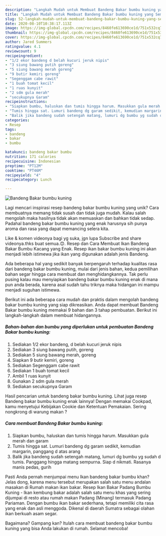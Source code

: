 ```yaml
---
description: "Langkah Mudah untuk Membuat Bandeng Bakar bumbu kuning yang Sempurna"
title: "Langkah Mudah untuk Membuat Bandeng Bakar bumbu kuning yang Sempurna"
slug: 52-langkah-mudah-untuk-membuat-bandeng-bakar-bumbu-kuning-yang-sempurna
date: 2020-08-10T10:38:17.113Z
image: https://img-global.cpcdn.com/recipes/8460fe613690ce1d/751x532cq70/bandeng-bakar-bumbu-kuning-foto-resep-utama.jpg
thumbnail: https://img-global.cpcdn.com/recipes/8460fe613690ce1d/751x532cq70/bandeng-bakar-bumbu-kuning-foto-resep-utama.jpg
cover: https://img-global.cpcdn.com/recipes/8460fe613690ce1d/751x532cq70/bandeng-bakar-bumbu-kuning-foto-resep-utama.jpg
author: Jared Summers
ratingvalue: 4.1
reviewcount: 9
recipeingredient:
- "1/2 ekor bandeng d belah kucuri jeruk nipis"
- "3 siung bawang putih goreng"
- "5 siung bawang merah goreng"
- "9 butir kemiri goreng"
- "Segenggam cabe rawit"
- "1 buah tomat kecil"
- "1 ruas kunyit"
- "2 sdm gula merah"
- "secukupnya Garam"
recipeinstructions:
- "Siapkan bumbu, haluskan dan tumis hingga harum. Masukkan gula merah dan garam"
- "Tumis hingga sat. Lumuri bandeng dg garam sedikit, kemudian margarin, panggang d atas arang"
- "Balik jika bandeng sudah setengah matang, lumuri dg bumbu yg sudah d tumis. Panggang hingga matang sempurna. Siap d nikmati. Rasanya manis pedas, gurih"
categories:
- Resep
tags:
- bandeng
- bakar
- bumbu

katakunci: bandeng bakar bumbu 
nutrition: 171 calories
recipecuisine: Indonesian
preptime: "PT12M"
cooktime: "PT46M"
recipeyield: "4"
recipecategory: Lunch

---
```



![Bandeng Bakar bumbu kuning](https://img-global.cpcdn.com/recipes/8460fe613690ce1d/751x532cq70/bandeng-bakar-bumbu-kuning-foto-resep-utama.jpg)

Lagi mencari inspirasi resep bandeng bakar bumbu kuning yang unik? Cara membuatnya memang tidak susah dan tidak juga mudah. Kalau salah mengolah maka hasilnya tidak akan memuaskan dan bahkan tidak sedap. Padahal bandeng bakar bumbu kuning yang enak harusnya sih punya aroma dan rasa yang dapat memancing selera kita.

Like &amp; komen videonya bagi yg suka, jgn lupa Subscribe and share videonya.thks buat semua.😊. Resep dan Cara Membuat Ikan Bandeng Bakar Bumbu Kacang yang Enak. Resep ikan bakar bumbu kuning ini akan menjadi lebih istimewa jika ikan yang digunakan adalah jenis Bandeng.

Ada beberapa hal yang sedikit banyak berpengaruh terhadap kualitas rasa dari bandeng bakar bumbu kuning, mulai dari jenis bahan, kedua pemilihan bahan segar hingga cara membuat dan menghidangkannya. Tak perlu pusing kalau mau menyiapkan bandeng bakar bumbu kuning enak di mana pun anda berada, karena asal sudah tahu triknya maka hidangan ini mampu menjadi suguhan istimewa.


Berikut ini ada beberapa cara mudah dan praktis dalam mengolah bandeng bakar bumbu kuning yang siap dikreasikan. Anda dapat membuat Bandeng Bakar bumbu kuning memakai 9 bahan dan 3 tahap pembuatan. Berikut ini langkah-langkah dalam membuat hidangannya.

<!--inarticleads1-->

##### Bahan-bahan dan bumbu yang diperlukan untuk pembuatan Bandeng Bakar bumbu kuning:

1. Sediakan 1/2 ekor bandeng, d belah kucuri jeruk nipis
1. Sediakan 3 siung bawang putih, goreng
1. Sediakan 5 siung bawang merah, goreng
1. Siapkan 9 butir kemiri, goreng
1. Sediakan Segenggam cabe rawit
1. Sediakan 1 buah tomat kecil
1. Ambil 1 ruas kunyit
1. Gunakan 2 sdm gula merah
1. Sediakan secukupnya Garam


Hasil pencarian untuk bandeng bakar bumbu kuning. Lihat juga resep Bandeng bakar bumbu kuning enak lainnya! Dengan memakai Cookpad, kamu menyetujui Kebijakan Cookie dan Ketentuan Pemakaian. Sering nongkrong di warung makan ? 

<!--inarticleads2-->

##### Cara membuat Bandeng Bakar bumbu kuning:

1. Siapkan bumbu, haluskan dan tumis hingga harum. Masukkan gula merah dan garam
1. Tumis hingga sat. Lumuri bandeng dg garam sedikit, kemudian margarin, panggang d atas arang
1. Balik jika bandeng sudah setengah matang, lumuri dg bumbu yg sudah d tumis. Panggang hingga matang sempurna. Siap d nikmati. Rasanya manis pedas, gurih


Pasti Anda pernah menjumpai menu Ikan bandeng bakar bumbu khan? Jelas dong, karena menu tersebut merupakan salah satu menu andalan masakan di Rumah makan ikan bakar. Resep Ikan Bakar Padang Bumbu Kuning - Ikan kembung bakar adalah salah satu menu khas yang sering dijumpai di resto atau rumah makan Padang (Minang) termasuk Padang Pariaman. Dengan bumbu ikan bakar sederhana, tetapi memiliki cita rasa yang enak dan asli menggoda. Dikenal di daerah Sumatra sebagai olahan ikan berkuah asam segar. 

Bagaimana? Gampang kan? Itulah cara membuat bandeng bakar bumbu kuning yang bisa Anda lakukan di rumah. Selamat mencoba!
